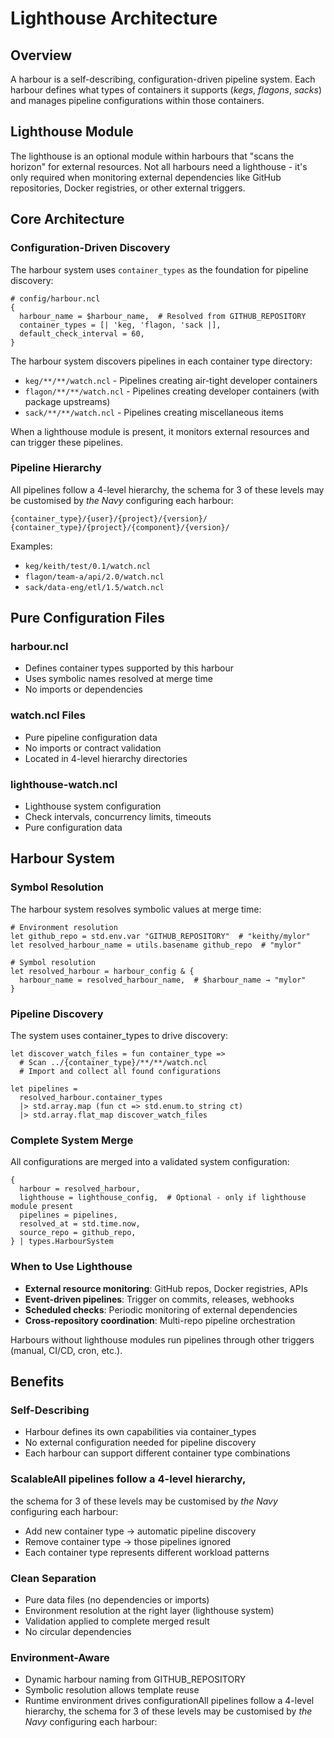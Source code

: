 # Lighthouse Architecture

## Overview

A harbour is a self-describing, configuration-driven pipeline system. Each harbour defines what types of containers it supports (*kegs*, *flagons*, *sacks*) and manages pipeline configurations within those containers.

## Lighthouse Module

The lighthouse is an optional module within harbours that "scans the horizon" for external resources. Not all harbours need a lighthouse - it's only required when monitoring external dependencies like GitHub repositories, Docker registries, or other external triggers.

## Core Architecture

### Configuration-Driven Discovery

The harbour system uses `container_types` as the foundation for pipeline discovery:

```nickel
# config/harbour.ncl
{
  harbour_name = $harbour_name,  # Resolved from GITHUB_REPOSITORY
  container_types = [| 'keg, 'flagon, 'sack |],
  default_check_interval = 60,
}
```

The harbour system discovers pipelines in each container type directory:
- `keg/**/**/watch.ncl` - Pipelines creating air-tight developer containers
- `flagon/**/**/watch.ncl` - Pipelines creating developer containers (with package upstreams)  
- `sack/**/**/watch.ncl` - Pipelines creating miscellaneous items

When a lighthouse module is present, it monitors external resources and can trigger these pipelines.

### Pipeline Hierarchy

All pipelines follow a 4-level hierarchy,
the schema for 3 of these levels may be customised by *the Navy*
configuring each harbour:

```
{container_type}/{user}/{project}/{version}/
{container_type}/{project}/{component}/{version}/
```

Examples:
- `keg/keith/test/0.1/watch.ncl`
- `flagon/team-a/api/2.0/watch.ncl`
- `sack/data-eng/etl/1.5/watch.ncl`

## Pure Configuration Files

### harbour.ncl
- Defines container types supported by this harbour
- Uses symbolic names resolved at merge time
- No imports or dependencies

### watch.ncl Files
- Pure pipeline configuration data
- No imports or contract validation
- Located in 4-level hierarchy directories

### lighthouse-watch.ncl
- Lighthouse system configuration
- Check intervals, concurrency limits, timeouts
- Pure configuration data

## Harbour System

### Symbol Resolution
The harbour system resolves symbolic values at merge time:

```nickel
# Environment resolution
let github_repo = std.env.var "GITHUB_REPOSITORY"  # "keithy/mylor"
let resolved_harbour_name = utils.basename github_repo  # "mylor"

# Symbol resolution
let resolved_harbour = harbour_config & {
  harbour_name = resolved_harbour_name,  # $harbour_name → "mylor"
}
```

### Pipeline Discovery
The system uses container_types to drive discovery:

```nickel
let discover_watch_files = fun container_type =>
  # Scan ../{container_type}/**/**/watch.ncl
  # Import and collect all found configurations

let pipelines = 
  resolved_harbour.container_types
  |> std.array.map (fun ct => std.enum.to_string ct)
  |> std.array.flat_map discover_watch_files
```

### Complete System Merge
All configurations are merged into a validated system configuration:

```nickel
{
  harbour = resolved_harbour,
  lighthouse = lighthouse_config,  # Optional - only if lighthouse module present
  pipelines = pipelines,
  resolved_at = std.time.now,
  source_repo = github_repo,
} | types.HarbourSystem
```

### When to Use Lighthouse
- **External resource monitoring**: GitHub repos, Docker registries, APIs
- **Event-driven pipelines**: Trigger on commits, releases, webhooks  
- **Scheduled checks**: Periodic monitoring of external dependencies
- **Cross-repository coordination**: Multi-repo pipeline orchestration

Harbours without lighthouse modules run pipelines through other triggers (manual, CI/CD, cron, etc.).

## Benefits

### Self-Describing
- Harbour defines its own capabilities via container_types
- No external configuration needed for pipeline discovery
- Each harbour can support different container type combinations

### ScalableAll pipelines follow a 4-level hierarchy,
the schema for 3 of these levels may be customised by *the Navy*
configuring each harbour:

- Add new container type → automatic pipeline discovery
- Remove container type → those pipelines ignored
- Each container type represents different workload patterns

### Clean Separation
- Pure data files (no dependencies or imports)
- Environment resolution at the right layer (lighthouse system)
- Validation applied to complete merged result
- No circular dependencies

### Environment-Aware
- Dynamic harbour naming from GITHUB_REPOSITORY
- Symbolic resolution allows template reuse
- Runtime environment drives configurationAll pipelines follow a 4-level hierarchy,
the schema for 3 of these levels may be customised by *the Navy*
configuring each harbour:
